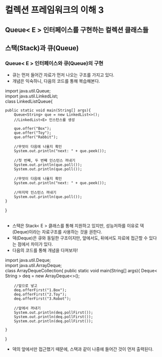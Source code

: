 # 컬렉션 프레임워크의 이해 3
## Queue< E > 인터페이스를 구현하는 컬렉션 클래스들
## 스택(Stack)과 큐(Queue)
### Queue< E > 인터페이스와 큐(Queue)의 구현
- 큐는 먼저 들어간 자료가 먼저 나오는 구조를 가지고 있다.
- 개념은 익숙하니, 다음의 코드를 통해 복습해본다.

import java.util.Queue;<br>
import java.util.LinkedList;<br>
class LinkedListQueue{

    public static void main(String[] args){
        Queue<String> que = new LinkedList<>();
        //LinkedList<E> 인스턴스를 생성

        que.offer("Box");
        que.offer("Toy");
        que.offer("Rabbit");

        //무엇이 다음에 나올지 확인
        System.out.println("next: " + que.peek());
        
        //첫 번째, 두 번째 인스턴스 꺼내기
        System.out.println(que.poll());
        System.out.println(que.poll());

        //무엇이 다음에 나올지 확인
        System.out.println("next: " + que.peek());

        //마지막 인스턴스 꺼내기
        System.out.println(que.poll());
    }
}
<br><br>
- 스택은 Stack< E > 클래스를 통해 지원하고 있지만, 성능저하를 이유로 덱(Deque)이라는 자료구조를 사용하는 것을 권한다.
- 덱(Deque)은 큐와 동일한 구조이지만, 앞에서도, 뒤에서도 자료에 접근할 수 있다는 점에서 차이가 있다.
- 다음의 코드를 통해 개념을 다져보자!

import java.util.Deque;<br>
import java.util.ArrayDeque;<br>
class ArrayDequeCollection{
    public static void main(String[] args){
        Deque< String > deq = new ArrayDeque<>();

        //앞으로 넣고
        deq.offerFirst("1.Box");
        deq.offerFirst("2.Toy");
        deq.offerFirst("3.Robot");

        //앞에서 꺼내기
        System.out.println(deq.pollFirst());
        System.out.println(deq.pollFirst());
        System.out.println(deq.pollFirst());

    }
}

- 덱의 앞에서만 접근했기 때문에, 스택과 같이 나중에 들어간 것이 먼저 출력된다.